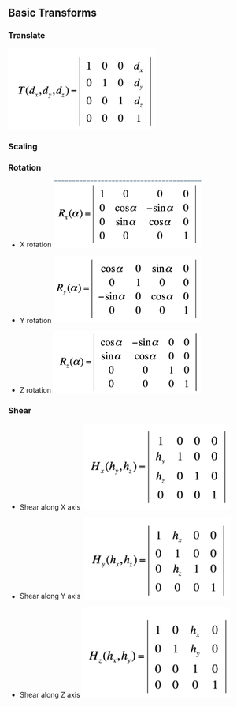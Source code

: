 ## Basic Transforms

### Translate

<img style="width: 300px" src="./images/Translate.png">

### Scaling

<!-- Under construction -->

### Rotation

- X rotation
    <img style="width: 300px" src="./images/RotateX.png">
    
- Y rotation
    <img style="width: 300px" src="./images/RotateY.png">

- Z rotation
    <img style="width: 300px" src="./images/RotateZ.png">
    
### Shear

- Shear along X axis
    <img style="width: 300px" src="./images/ShearX.png">

- Shear along Y axis
    <img style="width: 300px" src="./images/ShearY.png">

- Shear along Z axis
    <img style="width: 300px" src="./images/ShearZ.png">
